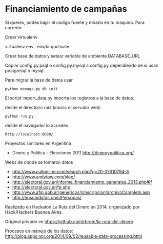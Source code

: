 Financiamiento de campañas
==========================


Si queres, podes bajar el código fuente y mirarlo en tu maquina. Para correrlo:


Crear virtualenv

  virtualenv env
  . env/bin/activate

Crear base de datos y setear variable de ambiente DATABASE_URL

Copiar config.py.psql o config.py.mysql a config.py dependiendo de si usan postgresql o mysql.

Para migrar la base de datos usar

    python manage.py db init

El script import_data.py importa los registros a la base de datos.

desde el directorio raíz (inicias el servidor web)

    python run.py

desde el navegador lo accedes

    http://localhost:8080/


Proyectos similares en Argentina

* Dinero y Politica - Elecciones 2011 http://dineroypolitica.org/

Webs de donde se tomaron datos

* http://www.cuitonline.com/search.php?q=20-07610794-8
* http://www.andytow.com/blog/
* http://electoral.gov.ar/informe_financiamiento_generales_2013.php#if
* http://electoral.gov.ar/fp.php
* http://www.afip.gob.ar/genericos/cInscripcion/archivoCompleto.asp
* http://buscardatos.com/Personas/

Realizado en Hackaton La Ruta del Dinero en 2014, organizado por Hack/Hackers Buenos Aires.

Original privado en https://github.com/rbrom/la-ruta-del-dinero


Procesos en manejo de los datos: http://blog.apps.npr.org/2014/09/02/reusable-data-processing.html
